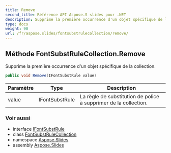 ```yaml
---
title: Remove
second_title: Référence API Aspose.S slides pour .NET
description: Supprime la première occurrence d'un objet spécifique de la collection.
type: docs
weight: 90
url: /fr/aspose.slides/fontsubstrulecollection/remove/
---
```


## Méthode FontSubstRuleCollection.Remove

Supprime la première occurrence d'un objet spécifique de la collection.

```csharp
public void Remove(IFontSubstRule value)
```

| Paramètre | Type | Description |
| --- | --- | --- |
| value | IFontSubstRule | La règle de substitution de police à supprimer de la collection. |

### Voir aussi

* interface [IFontSubstRule](../../ifontsubstrule)
* class [FontSubstRuleCollection](../../fontsubstrulecollection)
* namespace [Aspose.Slides](../../fontsubstrulecollection)
* assembly [Aspose.Slides](../../../)

<!-- NE PAS ÉDITER : généré par xmldocmd pour Aspose.Slides.dll -->